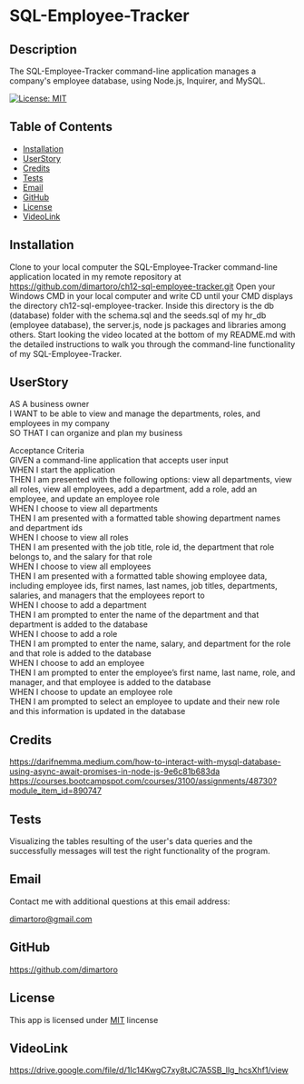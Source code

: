 
# SQL-Employee-Tracker

## Description
The SQL-Employee-Tracker command-line application manages a company's employee database, using Node.js, Inquirer, and MySQL.

  [![License: MIT](https://img.shields.io/badge/License-MIT-yellow.svg)](https://opensource.org/licenses/MIT)

## Table of Contents
- [Installation](#installation)
- [UserStory](#userstory)
- [Credits](#credits)
- [Tests](#tests)
- [Email](#email)
- [GitHub](#github)
- [License](#license)
- [VideoLink](#videolink)

## Installation
Clone to your local computer the SQL-Employee-Tracker command-line application located in my remote repository at https://github.com/dimartoro/ch12-sql-employee-tracker.git Open your Windows CMD in your local computer and write CD until your CMD displays the directory ch12-sql-employee-tracker. Inside this directory is the db (database) folder with the schema.sql and the seeds.sql of my hr_db (employee database), the server.js, node js packages and libraries among others. Start looking the video located at the bottom of my README.md with the detailed instructions to walk you through the command-line functionality of my SQL-Employee-Tracker.

## UserStory
AS A business owner  
I WANT to be able to view and manage the departments, roles, and employees in my company  
SO THAT I can organize and plan my business  

Acceptance Criteria  
GIVEN a command-line application that accepts user input    
WHEN I start the application  
THEN I am presented with the following options: view all departments, view all roles, view   all employees, add a department, add a role, add an employee, and update an employee role  
WHEN I choose to view all departments  
THEN I am presented with a formatted table showing department names and department ids  
WHEN I choose to view all roles  
THEN I am presented with the job title, role id, the department that role belongs to, and  the salary for that role  
WHEN I choose to view all employees  
THEN I am presented with a formatted table showing employee data, including employee ids,   first names, last names, job titles, departments, salaries, and managers that the employees   report to  
WHEN I choose to add a department  
THEN I am prompted to enter the name of the department and that department is added to the   database  
WHEN I choose to add a role  
THEN I am prompted to enter the name, salary, and department for the role and that role is   added to the database  
WHEN I choose to add an employee  
THEN I am prompted to enter the employee’s first name, last name, role, and manager, and   that employee is added to the database  
WHEN I choose to update an employee role  
THEN I am prompted to select an employee to update and their new role and this information   is updated in the database  

## Credits
https://darifnemma.medium.com/how-to-interact-with-mysql-database-using-async-await-promises-in-node-js-9e6c81b683da  
https://courses.bootcampspot.com/courses/3100/assignments/48730?module_item_id=890747

## Tests
Visualizing the tables resulting of the user's data queries and the successfully messages will test the right functionality of the program.

## Email
Contact me with additional questions at this email address:

dimartoro@gmail.com

## GitHub
https://github.com/dimartoro

## License
This app is licensed under [MIT](https://choosealicense.com/licenses/mit/) lincense

## VideoLink
https://drive.google.com/file/d/1Ic14KwgC7xy8tJC7A5SB_llg_hcsXhf1/view


